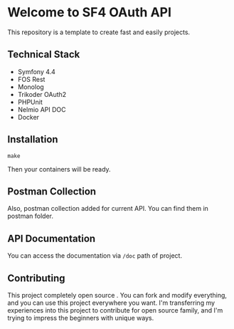 # Welcome to SF4 OAuth API
This repository is a template to create fast and easily projects.

## Technical Stack

* Symfony 4.4
* FOS Rest
* Monolog
* Trikoder OAuth2
* PHPUnit
* Nelmio API DOC
* Docker

## Installation

    make

Then your containers will be ready.

## Postman Collection
Also, postman collection added for current API. You can find them in postman folder.

## API Documentation

You can access the documentation via `/doc` path of project.

## Contributing
This project completely open source . You can fork and modify everything, and you can use this project everywhere you want. I'm transferring my experiences into this project to contribute for open source family, and I'm trying to impress the beginners with unique ways.
